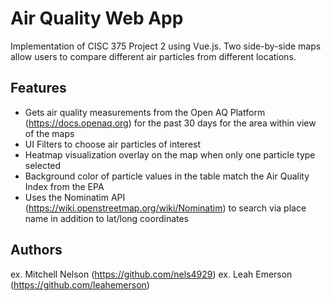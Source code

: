 # Air Quality Web App

Implementation of CISC 375 Project 2 using Vue.js. Two side-by-side maps allow users to compare different air particles from different locations. 

## Features

* Gets air quality measurements from the Open AQ Platform (https://docs.openaq.org) for the past 30 days for the area within view of the maps
* UI Filters to choose air particles of interest
* Heatmap visualization overlay on the map when only one particle type selected
* Background color of particle values in the table match the Air Quality Index from the EPA
* Uses the Nominatim API (https://wiki.openstreetmap.org/wiki/Nominatim) to search via place name in addition to lat/long coordinates

## Authors

ex. Mitchell Nelson (https://github.com/nels4929)
ex. Leah Emerson (https://github.com/leahemerson)
